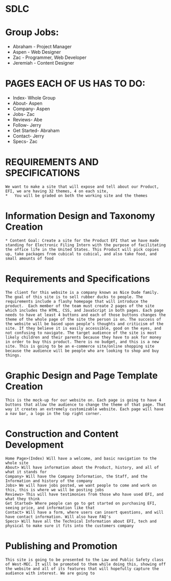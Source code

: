 # SDLC

# Group Jobs:
* Abraham - Project Manager
* Aspen - Web Designer
* Zac - Programmer, Web Developer
* Jeremiah - Content Designer


# PAGES EACH OF US HAS TO DO:

+ Index- Whole Group
+ About- Aspen
+ Company- Aspen
+ Jobs- Zac
+ Reviews- Abe
+ Follow- Jerry
+ Get Started- Abraham
+ Contact- Jerry
+ Specs- Zac

# REQUIREMENTS AND SPECIFICATIONS
    We want to make a site that will expose and tell about our Product, EFI, we are having 32 themes, 4 on each site,  
    *   You will be graded on both the working site and the themes
# Information Design and Taxonomy Creation
    * Content Goal: Create a site for the Product EFI that we have made standing for Electronic Filing Intern with the purpose of facilitating the office life in the United States. This Product will pick copies up, take packages from cubical to cubical, and also take food, and small amounts of food

# Requirements and Specifications

	The client for this website is a company known as Nice Dude family. The goal of this site is to sell rubber ducks to people. The requirements include a flashy homepage that will introduce the product.  Each member of the team must create 2 pages of the site which includes the HTML, CSS, and JavaScript in both pages. Each page needs to have at least 4 buttons and each of those buttons changes the theme of the whole page of the site the person is on. The success of the website will be based upon people’s thoughts and criticism of the site. If they believe it is easily accessible, good on the eyes, and not confusing to navigate. The target audience of the site is most likely children and their parents because they have to ask for money in order to buy this product. There is no budget, and this is a new site. This is going to be an e-commerce site/online shopping site because the audience will be people who are looking to shop and buy things.

# Graphic Design and Page Template Creation

    This is the mock-up for our website on. Each page is going to have 4 buttons that allow the audience to change the theme of that page. That way it creates an extremely customizable website. Each page will have a nav bar, a logo in the top right corner.

# Construction and Content Development

	Home Page>(Index) Will have a welcome, and basic navigation to the whole site 
    About> Will have information about the Product, history, and all of what it stands for
    Company> Will have the Company Information, the Staff, and the Information and history of the company 
    Jobs> We will have jobs posted, we want people to come and work on this, this is where we will be posting jobs
    Reviews> This will have testimonies from those who have used EFI, and what they think 
    Get Started> Where people can go to get started on purchasing EFI, seeing price, and information like that 
    Contact> Will have a form, where users can insert questions, and will have contact information. Will also have FAQ's
    Specs> Will have all the Technical Information about EFI, tech and physical to make sure it fits into the customers company

# Publishing and Promotion

	This site is going to be presented to the Law and Public Safety class of West-MEC. It will be promoted to them while doing this, showing off the website and all of its features that will hopefully capture the audience with interest. We are going to 

    

